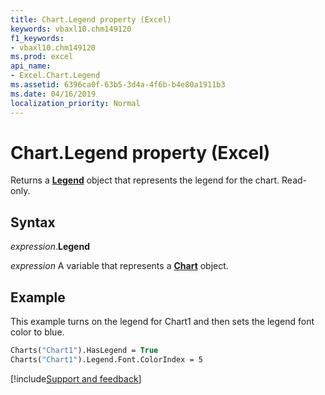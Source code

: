 ```yaml
---
title: Chart.Legend property (Excel)
keywords: vbaxl10.chm149120
f1_keywords:
- vbaxl10.chm149120
ms.prod: excel
api_name:
- Excel.Chart.Legend
ms.assetid: 6396ca0f-63b5-3d4a-4f6b-b4e80a1911b3
ms.date: 04/16/2019
localization_priority: Normal
---
```



# Chart.Legend property (Excel)

Returns a **[Legend](Excel.Legend(object).md)** object that represents the legend for the chart. Read-only.


## Syntax

_expression_.**Legend**

_expression_ A variable that represents a **[Chart](Excel.Chart(object).md)** object.


## Example

This example turns on the legend for Chart1 and then sets the legend font color to blue.

```vb
Charts("Chart1").HasLegend = True 
Charts("Chart1").Legend.Font.ColorIndex = 5
```


[!include[Support and feedback](~/includes/feedback-boilerplate.md)]
